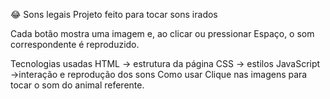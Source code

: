 😂 Sons legais
Projeto feito para tocar sons irados

Cada botão mostra uma imagem e, ao clicar ou pressionar Espaço, o som correspondente é reproduzido.

Tecnologias usadas
HTML → estrutura da página
CSS → estilos
JavaScript →interação e reprodução dos sons
Como usar
Clique nas imagens para tocar o som do animal referente.
